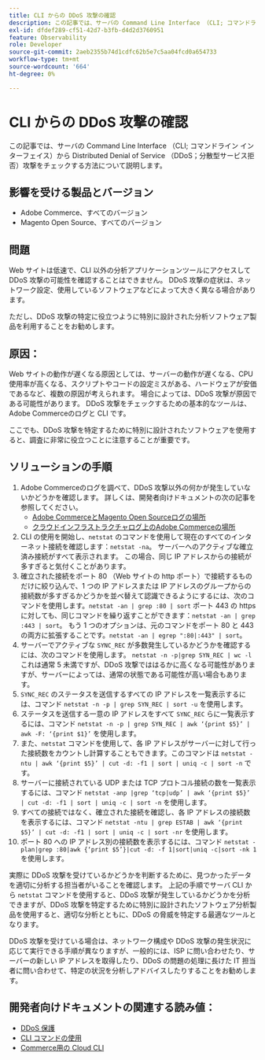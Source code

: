 ```yaml
---
title: CLI からの DDoS 攻撃の確認
description: この記事では、サーバの Command Line Interface （CLI; コマンドライン インターフェイス）から Distributed Denial of Service （DDoS；分散型サービス拒否）攻撃をチェックする方法について説明します。
exl-id: dfdef289-cf51-42d7-b3fb-d4d2d3760951
feature: Observability
role: Developer
source-git-commit: 2aeb2355b74d1cdfc62b5e7c5aa04fcd0a654733
workflow-type: tm+mt
source-wordcount: '664'
ht-degree: 0%

---
```


# CLI からの DDoS 攻撃の確認

この記事では、サーバの Command Line Interface （CLI; コマンドライン インターフェイス）から Distributed Denial of Service （DDoS；分散型サービス拒否）攻撃をチェックする方法について説明します。

## 影響を受ける製品とバージョン

* Adobe Commerce、すべてのバージョン
* Magento Open Source、すべてのバージョン

## 問題

Web サイトは低速で、CLI 以外の分析アプリケーションツールにアクセスして DDoS 攻撃の可能性を確認することはできません。 DDoS 攻撃の症状は、ネットワーク設定、使用しているソフトウェアなどによって大きく異なる場合があります。

ただし、DDoS 攻撃の特定に役立つように特別に設計された分析ソフトウェア製品を利用することをお勧めします。

## 原因：

Web サイトの動作が遅くなる原因としては、サーバーの動作が遅くなる、CPU 使用率が高くなる、スクリプトやコードの設定ミスがある、ハードウェアが安価であるなど、複数の原因が考えられます。 場合によっては、DDoS 攻撃が原因である可能性があります。 DDoS 攻撃をチェックするための基本的なツールは、Adobe Commerceのログと CLI です。

ここでも、DDoS 攻撃を特定するために特別に設計されたソフトウェアを使用すると、調査に非常に役立つことに注意することが重要です。

## ソリューションの手順

1. Adobe Commerceのログを調べて、DDoS 攻撃以外の何かが発生していないかどうかを確認します。 詳しくは、開発者向けドキュメントの次の記事を参照してください。
   * [Adobe CommerceとMagento Open Sourceログの場所 ](https://experienceleague.adobe.com/ja/docs/commerce-operations/configuration-guide/cli/enable-logging)
   * [ クラウドインフラストラクチャログ上のAdobe Commerceの場所 ](https://experienceleague.adobe.com/ja/docs/commerce-cloud-service/user-guide/develop/test/log-locations)
1. CLI の使用を開始し、`netstat` のコマンドを使用して現在のすべてのインターネット接続を確認します：`netstat -na`。 サーバーへのアクティブな確立済み接続がすべて表示されます。 この場合、同じ IP アドレスからの接続が多すぎると気付くことがあります。
1. 確立された接続をポート 80 （Web サイトの http ポート）で接続するものだけに絞り込んで、1 つの IP アドレスまたは IP アドレスのグループからの接続数が多すぎるかどうかを並べ替えて認識できるようにするには、次のコマンドを使用します。`netstat -an | grep :80 | sort` ポート 443 の https に対しても、同じコマンドを繰り返すことができます：`netstat -an | grep :443 | sort`。 もう 1 つのオプションは、元のコマンドをポート 80 と 443 の両方に拡張することです。`netstat -an | egrep ":80|:443" | sort`。
1. サーバーでアクティブな `SYNC_REC` が多数発生しているかどうかを確認するには、次のコマンドを使用します。     `netstat -n -p|grep SYN_REC | wc -l`     これは通常 5 未満ですが、DDoS 攻撃でははるかに高くなる可能性がありますが、サーバーによっては、通常の状態である可能性が高い場合もあります。
1. `SYNC_REC` のステータスを送信するすべての IP アドレスを一覧表示するには、コマンド `netstat -n -p | grep SYN_REC | sort -u` を使用します。
1. ステータスを送信する一意の IP アドレスをすべて `SYNC_REC` らに一覧表示するには、コマンド `netstat -n -p | grep SYN_REC | awk ‘{print $5}’ | awk -F: ‘{print $1}’` を使用します。
1. また、`netstat` コマンドを使用して、各 IP アドレスがサーバーに対して行った接続数をカウントし計算することもできます。このコマンドは `netstat -ntu | awk ‘{print $5}’ | cut -d: -f1 | sort | uniq -c | sort -n` です。
1. サーバーに接続されている UDP または TCP プロトコル接続の数を一覧表示するには、コマンド `netstat -anp |grep ‘tcp|udp’ | awk ‘{print $5}’ | cut -d: -f1 | sort | uniq -c | sort -n` を使用します。
1. すべての接続ではなく、確立された接続を確認し、各 IP アドレスの接続数を表示するには、コマンド `netstat -ntu | grep ESTAB | awk ‘{print $5}’ | cut -d: -f1 | sort | uniq -c | sort -nr` を使用します。
1. ポート 80 への IP アドレス別の接続数を表示するには、コマンド `netstat -plan|grep :80|awk {‘print $5’}|cut -d: -f 1|sort|uniq -c|sort -nk 1` を使用します。

実際に DDoS 攻撃を受けているかどうかを判断するために、見つかったデータを適切に分析する担当者がいることを確認します。 上記の手順でサーバ CLI から `netstat` コマンドを使用すると、DDoS 攻撃が発生しているかどうかを分析できますが、DDoS 攻撃を特定するために特別に設計されたソフトウェア分析製品を使用すると、適切な分析とともに、DDoS の脅威を特定する最適なツールとなります。

DDoS 攻撃を受けている場合は、ネットワーク構成や DDoS 攻撃の発生状況に応じて実行できる手順が異なりますが、一般的には、ISP に問い合わせたり、サーバーの新しい IP アドレスを取得したり、DDoS の問題の処理に長けた IT 担当者に問い合わせて、特定の状況を分析しアドバイスしたりすることをお勧めします。

## 開発者向けドキュメントの関連する読み値：

* [DDoS 保護 ](https://experienceleague.adobe.com/ja/docs/commerce-cloud-service/user-guide/cdn/fastly#ddos-protection)
* [CLI コマンドの使用 ](https://experienceleague.adobe.com/ja/docs/commerce-operations/configuration-guide/deployment/examples/example-using-cli)
* [Commerce用の Cloud CLI](https://experienceleague.adobe.com/ja/docs/commerce-cloud-service/user-guide/dev-tools/cloud-cli/cloud-cli-overview)
